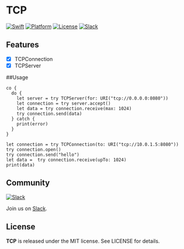 TCP
======

[![Swift][swift-badge]][swift-url]
[![Platform][platform-badge]][platform-url]
[![License][mit-badge]][mit-url]
[![Slack][slack-badge]][slack-url]

## Features

- [x] TCPConnection
- [x] TCPServer

##Usage


```
co {
  do {
    let server = try TCPServer(for: URI("tcp://0.0.0.0:8080"))
    let connection = try server.accept()
    let data = try connection.receive(max: 1024)
    try connection.send(data)
  } catch {
    print(error)
  }
}

let connection = try TCPConnection(to: URI("tcp://10.0.1.5:8080"))
try connection.open()
try connection.send("hello")
let data =  try connection.receive(upTo: 1024)
print(data)
```


## Community

[![Slack](http://s13.postimg.org/ybwy92ktf/Slack.png)](https://zewo-slackin.herokuapp.com)

Join us on [Slack](https://zewo-slackin.herokuapp.com).

License
-------

**TCP** is released under the MIT license. See LICENSE for details.

[swift-badge]: https://img.shields.io/badge/Swift-3.0-orange.svg?style=flat
[swift-url]: https://swift.org
[platform-badge]: https://img.shields.io/badge/Platform-Mac%20%26%20Linux-lightgray.svg?style=flat
[platform-url]: https://swift.org
[mit-badge]: https://img.shields.io/badge/License-MIT-blue.svg?style=flat
[mit-url]: https://tldrlegal.com/license/mit-license
[slack-image]: http://s13.postimg.org/ybwy92ktf/Slack.png
[slack-badge]: https://zewo-slackin.herokuapp.com/badge.svg
[slack-url]: http://slack.zewo.io
